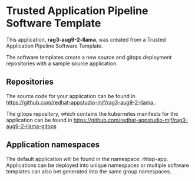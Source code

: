 # Trusted Application Pipeline Software Template

This application, **rag3-aug9-2-llama**, was created from a Trusted Application Pipeline Software Template.

The software templates create a new source and gitops deployment repositories with a sample source application. 

## Repositories

The source code for your application can be found in [https://github.com/redhat-appstudio-mjf/rag3-aug9-2-llama ](https://github.com/redhat-appstudio-mjf/rag3-aug9-2-llama ).
 
The gitops repository, which contains the kubernetes manifests for the application can be found in 
[https://github.com/redhat-appstudio-mjf/rag3-aug9-2-llama-gitops ](https://github.com/redhat-appstudio-mjf/rag3-aug9-2-llama-gitops ) 

## Application namespaces 

The default application will be found in the namespace: rhtap-app. Applications can be deployed into unique namespaces or multiple software templates can also bet generated into the same group namespaces.  